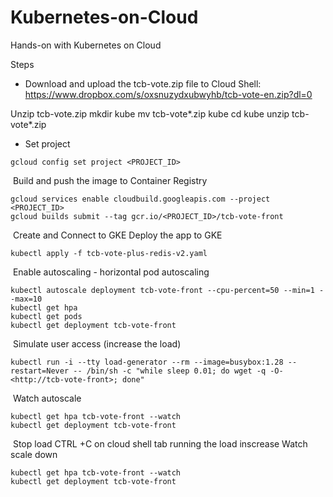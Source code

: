 # Kubernetes-on-Cloud
Hands-on with Kubernetes on Cloud

Steps

- Download and upload the tcb-vote.zip file to Cloud Shell:
https://www.dropbox.com/s/oxsnuzydxubwyhb/tcb-vote-en.zip?dl=0

Unzip tcb-vote.zip
mkdir kube
mv tcb-vote*.zip kube
cd kube
unzip tcb-vote*.zip

- Set project
  
```
gcloud config set project <PROJECT_ID>

```
​
Build and push the image to Container Registry
```
gcloud services enable cloudbuild.googleapis.com --project <PROJECT_ID>
gcloud builds submit --tag gcr.io/<PROJECT_ID>/tcb-vote-front
```
​
Create and Connect to GKE
Deploy the app to GKE
```
kubectl apply -f tcb-vote-plus-redis-v2.yaml
```
​
Enable autoscaling - horizontal pod autoscaling
```
kubectl autoscale deployment tcb-vote-front --cpu-percent=50 --min=1 --max=10
kubectl get hpa
kubectl get pods
kubectl get deployment tcb-vote-front
```
​
Simulate user access (increase the load)
```
kubectl run -i --tty load-generator --rm --image=busybox:1.28 --restart=Never -- /bin/sh -c "while sleep 0.01; do wget -q -O- <http://tcb-vote-front>; done"
```
​
Watch autoscale
```
kubectl get hpa tcb-vote-front --watch
kubectl get deployment tcb-vote-front
```
​
Stop load
CTRL +C on cloud shell tab running the load inscrease
Watch scale down
```
kubectl get hpa tcb-vote-front --watch
kubectl get deployment tcb-vote-front
```

